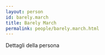 ```yaml
---
layout: person
id: barely.march
title: Barely March
permalink: people/barely.march.html
---
```


Dettagli della persona
